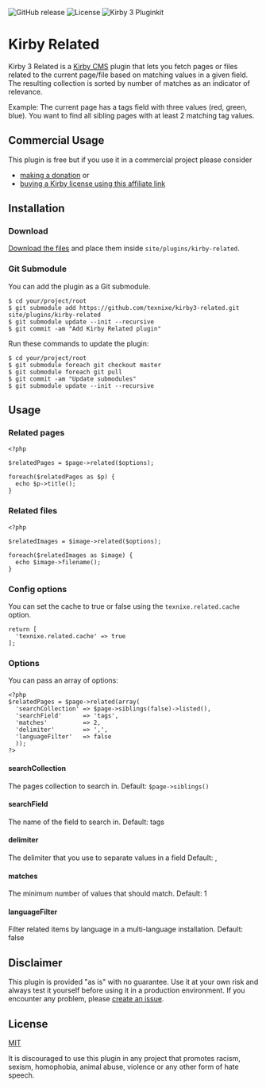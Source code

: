 ![GitHub release](https://img.shields.io/github/release/texnixe/kirby3-related.svg?maxAge=1800) ![License](https://img.shields.io/github/license/mashape/apistatus.svg) ![Kirby 3 Pluginkit](https://img.shields.io/badge/Pluginkit-YES-cca000.svg)

# Kirby Related

Kirby 3 Related is a [Kirby CMS](https://getkirby.com) plugin that lets you fetch pages or files related to the current page/file based on matching values in a given field. The resulting collection is sorted by number of matches as an indicator of relevance.

Example:
The current page has a tags field with three values (red, green, blue). You want to find all sibling pages with at least 2 matching tag values.

## Commercial Usage

This plugin is free but if you use it in a commercial project please consider

- [making a donation](https://www.paypal.me/texnixe/10) or
- [buying a Kirby license using this affiliate link](https://a.paddle.com/v2/click/1129/38380?link=1170)

## Installation

### Download

[Download the files](https://github.com/texnixe/kirby3-related/archive/master.zip) and place them inside `site/plugins/kirby-related`.

### Git Submodule
You can add the plugin as a Git submodule.

    $ cd your/project/root
    $ git submodule add https://github.com/texnixe/kirby3-related.git site/plugins/kirby-related
    $ git submodule update --init --recursive
    $ git commit -am "Add Kirby Related plugin"

Run these commands to update the plugin:

    $ cd your/project/root
    $ git submodule foreach git checkout master
    $ git submodule foreach git pull
    $ git commit -am "Update submodules"
    $ git submodule update --init --recursive


## Usage

### Related pages
```
<?php

$relatedPages = $page->related($options);

foreach($relatedPages as $p) {
  echo $p->title();
}

```

### Related files

```
<?php

$relatedImages = $image->related($options);

foreach($relatedImages as $image) {
  echo $image->filename();
}

```

### Config options

You can set the cache to true or false using the `texnixe.related.cache` option.

```
return [
  'texnixe.related.cache' => true
];
```


### Options

You can pass an array of options:

```
<?php
$relatedPages = $page->related(array(
  'searchCollection' => $page->siblings(false)->listed(),
  'searchField'      => 'tags',
  'matches'          => 2,
  'delimiter'        => ',',
  'languageFilter'   => false
  ));
?>
```

#### searchCollection

The pages collection to search in.
Default: `$page->siblings()`

#### searchField

The name of the field to search in.
Default: tags

#### delimiter

The delimiter that you use to separate values in a field
Default: ,

#### matches

The minimum number of values that should match.
Default: 1

#### languageFilter

Filter related items by language in a multi-language installation.
Default: false

## Disclaimer

This plugin is provided "as is" with no guarantee. Use it at your own risk and always test it yourself before using it in a production environment. If you encounter any problem, please [create an issue](https://github.com/texnixe/kirby3-codepen/issues/new).

## License

[MIT](https://opensource.org/licenses/MIT)


It is discouraged to use this plugin in any project that promotes racism, sexism, homophobia, animal abuse, violence or any other form of hate speech.

